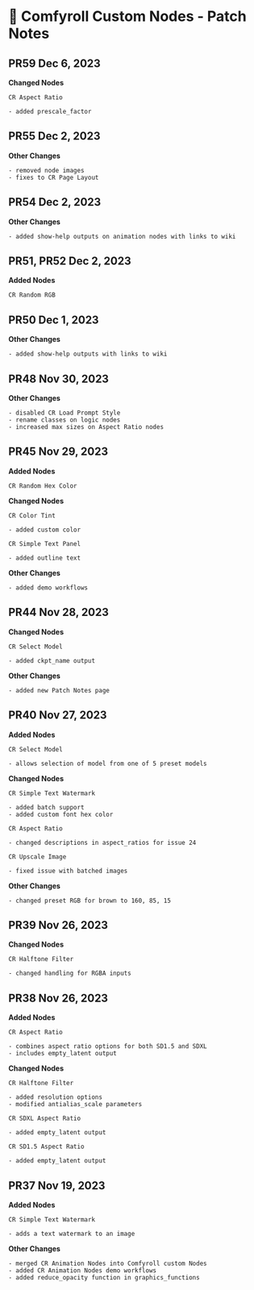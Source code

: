 # 🧩 Comfyroll Custom Nodes - Patch Notes

## PR59 Dec 6, 2023

__Changed Nodes__

	CR Aspect Ratio
	
	- added prescale_factor

## PR55 Dec 2, 2023

__Other Changes__

	- removed node images
	- fixes to CR Page Layout	

## PR54 Dec 2, 2023

__Other Changes__
	
	- added show-help outputs on animation nodes with links to wiki
	
## PR51, PR52 Dec 2, 2023	

__Added Nodes__

	CR Random RGB

## PR50 Dec 1, 2023

__Other Changes__
	
	- added show-help outputs with links to wiki

## PR48 Nov 30, 2023

__Other Changes__

	- disabled CR Load Prompt Style
	- rename classes on logic nodes
	- increased max sizes on Aspect Ratio nodes

## PR45 Nov 29, 2023

__Added Nodes__

	CR Random Hex Color

__Changed Nodes__

    CR Color Tint 

    - added custom color
	
	CR Simple Text Panel
	
	- added outline text
	
__Other Changes__
	
	- added demo workflows
	
## PR44 Nov 28, 2023

__Changed Nodes__

    CR Select Model

    - added ckpt_name output
	
__Other Changes__

    - added new Patch Notes page 	

## PR40 Nov 27, 2023

__Added Nodes__

    CR Select Model

    - allows selection of model from one of 5 preset models 

__Changed Nodes__

    CR Simple Text Watermark

    - added batch support
    - added custom font hex color

    CR Aspect Ratio

    - changed descriptions in aspect_ratios for issue 24
	
	CR Upscale Image

    - fixed issue with batched images

__Other Changes__

    - changed preset RGB for brown to 160, 85, 15  


## PR39 Nov 26, 2023

__Changed Nodes__

    CR Halftone Filter

    - changed handling for RGBA inputs 


## PR38 Nov 26, 2023

 __Added Nodes__

    CR Aspect Ratio

    - combines aspect ratio options for both SD1.5 and SDXL
    - includes empty_latent output

__Changed Nodes__

    CR Halftone Filter

    - added resolution options 
    - modified antialias_scale parameters

    CR SDXL Aspect Ratio

    - added empty_latent output  

    CR SD1.5 Aspect Ratio

    - added empty_latent output  


## PR37 Nov 19, 2023

__Added Nodes__

    CR Simple Text Watermark

    - adds a text watermark to an image

__Other Changes__

    - merged CR Animation Nodes into Comfyroll custom Nodes
    - added CR Animation Nodes demo workflows
    - added reduce_opacity function in graphics_functions

